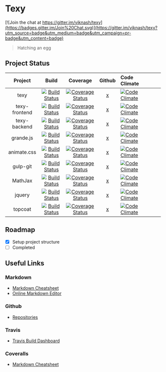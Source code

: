 # Texy

[![Join the chat at https://gitter.im/viknash/texy](https://badges.gitter.im/Join%20Chat.svg)](https://gitter.im/viknash/texy?utm_source=badge&utm_medium=badge&utm_campaign=pr-badge&utm_content=badge)
> Hatching an egg

## Project Status
|  Project 	|  Build  	|   Coverage	| Github | Code Climate |   	|   	|   	|
|:---:	|:---:	|:---:	|:---:	|:---	|:---:	|:---:	|:---:	|
|   texy	|   [![Build Status](https://travis-ci.org/viknash/texy.png)](https://travis-ci.org/viknash/texy)	|   [![Coverage Status](https://coveralls.io/repos/viknash/texy/badge.svg)](https://coveralls.io/r/viknash/texy)	| [x](https://github.com/viknash/texy)  	|   [![Code Climate](https://codeclimate.com/github/viknash/texy/badges/gpa.svg)](https://codeclimate.com/github/viknash/texy)	|   	|   	|   	|
|   texy-frontend	|   [![Build Status](https://travis-ci.org/viknash/texy-frontend.png)](https://travis-ci.org/viknash/texy-frontend)	|   [![Coverage Status](https://coveralls.io/repos/viknash/texy-frontend/badge.svg)](https://coveralls.io/r/viknash/texy-frontend)	| [x](https://github.com/viknash/texy-frontend)  	|  [![Code Climate](https://codeclimate.com/github/viknash/texy-frontend/badges/gpa.svg)](https://codeclimate.com/github/viknash/texy-frontend) 	|   	|   	|   	|
|   texy-backend	|   [![Build Status](https://travis-ci.org/viknash/texy-backend.png)](https://travis-ci.org/viknash/texy-backend)	|   [![Coverage Status](https://coveralls.io/repos/viknash/texy-backend/badge.svg)](https://coveralls.io/r/viknash/texy-backend)	| [x](https://github.com/viknash/texy-backend)  	|   [![Code Climate](https://codeclimate.com/github/viknash/texy-backend/badges/gpa.svg)](https://codeclimate.com/github/viknash/texy-backend)	|   	|   	|   	|
|    grande.js	|   [![Build Status](https://travis-ci.org/viknash/grande.js.png)](https://travis-ci.org/viknash/grande.js)	|   [![Coverage Status](https://coveralls.io/repos/viknash/grande.js/badge.svg)](https://coveralls.io/r/viknash/grande.js)	| [x](https://github.com/viknash/grande.js)  	|   [![Code Climate](https://codeclimate.com/github/viknash/grande.js/badges/gpa.svg)](https://codeclimate.com/github/viknash/grande.js)	|   	|   	|   	|
|    animate.css	|   [![Build Status](https://travis-ci.org/viknash/animate.css.png)](https://travis-ci.org/viknash/animate.css)	|   [![Coverage Status](https://coveralls.io/repos/viknash/animate.css/badge.svg)](https://coveralls.io/r/viknash/animate.css)	| [x](https://github.com/viknash/animate.css)  	|   [![Code Climate](https://codeclimate.com/github/viknash/animate.css/badges/gpa.svg)](https://codeclimate.com/github/viknash/animate.css)	|   	|   	|   	|
|    gulp-git	|   [![Build Status](https://travis-ci.org/viknash/gulp-git.png)](https://travis-ci.org/viknash/gulp-git)	|   [![Coverage Status](https://coveralls.io/repos/viknash/gulp-git/badge.svg)](https://coveralls.io/r/viknash/animate.css)	| [x](https://github.com/viknash/gulp-git)  	|   [![Code Climate](https://codeclimate.com/github/viknash/gulp-git/badges/gpa.svg)](https://codeclimate.com/github/viknash/gulp-git)	|   	|   	|   	|
|    MathJax	|   [![Build Status](https://travis-ci.org/viknash/MathJax.png)](https://travis-ci.org/viknash/MathJax)	|   [![Coverage Status](https://coveralls.io/repos/viknash/MathJax/badge.svg)](https://coveralls.io/r/viknash/MathJax)	| [x](https://github.com/viknash/MathJax)  	|  [![Code Climate](https://codeclimate.com/github/viknash/MathJax/badges/gpa.svg)](https://codeclimate.com/github/viknash/MathJax) 	|   	|   	|   	|
|    jquery	|   [![Build Status](https://travis-ci.org/viknash/jquery.png)](https://travis-ci.org/viknash/jquery)	|   [![Coverage Status](https://coveralls.io/repos/viknash/jquery/badge.svg)](https://coveralls.io/r/viknash/jquery)	| [x](https://github.com/viknash/jquery)  	|   [![Code Climate](https://codeclimate.com/github/viknash/jquery/badges/gpa.svg)](https://codeclimate.com/github/viknash/jquery)	|   	|   	|   	|
|    topcoat	|   [![Build Status](https://travis-ci.org/viknash/topcoat.png)](https://travis-ci.org/viknash/topcoat)	|   [![Coverage Status](https://coveralls.io/repos/viknash/topcoat/badge.svg)](https://coveralls.io/r/viknash/topcoat)	| [x](https://github.com/viknash/topcoat)  	|  [![Code Climate](https://codeclimate.com/github/viknash/topcoat/badges/gpa.svg)](https://codeclimate.com/github/viknash/topcoat) 	|   	|   	|   	|

## Roadmap

- [x] Setup project structure
- [ ] Completed

## Useful Links

### Markdown
- [Markdown Cheatsheet](https://github.com/adam-p/markdown-here/wiki/Markdown-Cheatsheet)
- [Online Markdown Editor](http://dillinger.io/)

### Github
- [Repositories](https://github.com/viknash?tab=repositories)

### Travis
- [Travis Build Dashboard](https://travis-ci.org/)

### Coveralls
- [Markdown Cheatsheet](https://github.com/adam-p/markdown-here/wiki/Markdown-Cheatsheet)
